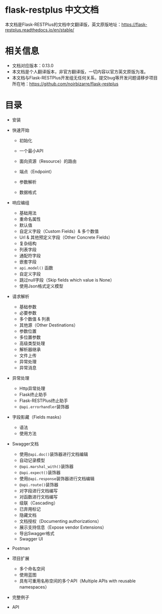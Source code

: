 # flask-restplus 中文文档

本文档是Flask-RESTPlus的文档中文翻译版，英文原版地址：https://flask-restplus.readthedocs.io/en/stable/

# 相关信息

- 文档对应版本：0.13.0
- 本文档是个人翻译版本，非官方翻译版，一切内容以官方英文原版为准。
- 本文档与Flask-RESTPlus开发组无任何关系，提交bug等开发问题请移步项目所在地：https://github.com/noirbizarre/flask-restplus

# 目录

- 安装
- 快速开始

  - 初始化

  - 一个最小API

  - 面向资源（Resource）的路由

  - 端点（Endpoint）

  - 参数解析

  - 数据格式

- 响应编组
  - 基础用法
  - 重命名属性
  - 默认值
  - 自定义字段（Custom Fields）& 多个数值
  - Url & 其他预定义字段（Other Concrete Fields）
  - 复杂结构
  - 列表字段
  - 通配符字段
  - 嵌套字段
  - `api.model()` 函数
  - 自定义字段
  - 跳过null字段（Skip fields which value is None）
  - 使用Json格式定义模型
- 请求解析
  - 基础参数
  - 必要参数
  - 多个数值 & 列表
  - 其他源（Other Destinations）
  - 参数位置
  - 多位置参数
  - 高级类型处理
  - 解析器继承
  - 文件上传
  - 异常处理
  - 异常消息
- 异常处理
  - Http异常处理
  - Flask终止助手
  - Flask-RESTPlus终止助手
  - `@api.errorhandler`装饰器
- 字段影藏（Fields masks）
  - 语法
  - 使用方法
- Swagger文档
  - 使用`@api.doc()`装饰器进行文档编辑
  - 自动记录模型
  - `@api.marshal_with()`装饰器
  - `@api.expect()`装饰器
  - 使用`@api.response`装饰器进行文档编辑
  - `@api.route()`装饰器
  - 对字段进行文档编写
  - 对函数进行文档编写
  - 级联（Cascading）
  - 已弃用标记
  - 隐藏文档
  - 文档授权（Documenting authorizations）
  - 展示支持信息（Expose vendor Extensions）
  - 导出Swagger格式
  - Swagger UI
- Postman
- 项目扩展
  - 多个命名空间
  - 使用蓝图
  - 具有可重用名称空间的多个API（Multiple APIs with reusable namespaces）
- 完整例子
- API
